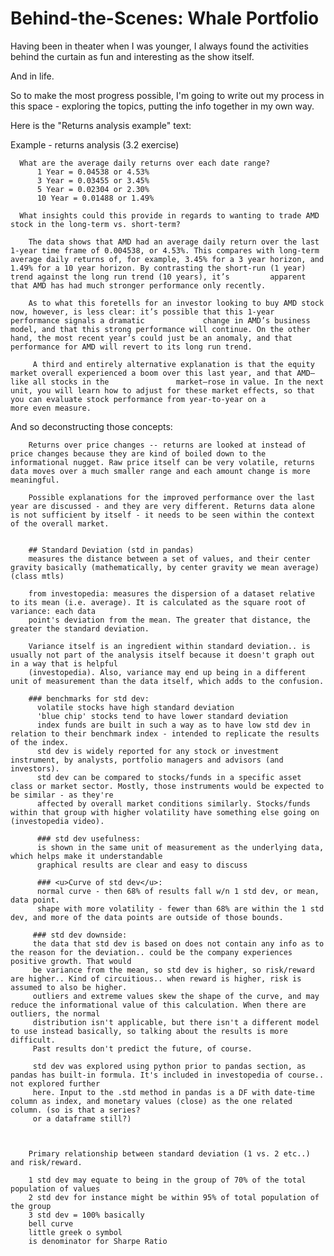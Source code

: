 # Behind-the-Scenes: Whale Portfolio

Having been in theater when I was younger, I always found the activities behind the curtain as fun and interesting as the show itself.

And in life.

So to make the most progress possible, I'm going to write out my process in this space - exploring the topics, putting the info together in my own way. 

Here is the "Returns analysis example" text:

  Example - returns analysis (3.2 exercise)

      What are the average daily returns over each date range?
          1 Year = 0.04538 or 4.53%
          3 Year = 0.03455 or 3.45%
          5 Year = 0.02304 or 2.30%
          10 Year = 0.01488 or 1.49%

      What insights could this provide in regards to wanting to trade AMD stock in the long-term vs. short-term?

        The data shows that AMD had an average daily return over the last 1-year time frame of 0.004538, or 4.53%. This compares with long-term average daily returns of, for example, 3.45% for a 3 year horizon, and 1.49% for a 10 year horizon. By contrasting the short-run (1 year) trend against the long run trend (10 years), it’s         apparent that AMD has had much stronger performance only recently.

        As to what this foretells for an investor looking to buy AMD stock now, however, is less clear: it’s possible that this 1-year performance signals a dramatic             change in AMD’s business model, and that this strong performance will continue. On the other hand, the most recent year’s could just be an anomaly, and that              performance for AMD will revert to its long run trend.

         A third and entirely alternative explanation is that the equity market overall experienced a boom over this last year, and that AMD—like all stocks in the               market—rose in value. In the next unit, you will learn how to adjust for these market effects, so that you can evaluate stock performance from year-to-year on a          more even measure.
  
  And so deconstructing those concepts:
  
        Returns over price changes -- returns are looked at instead of price changes because they are kind of boiled down to the informational nugget. Raw price itself can be very volatile, returns data moves over a much smaller range and each amount change is more meaningful.
        
        Possible explanations for the improved performance over the last year are discussed - and they are very different. Returns data alone is not sufficient by itself - it needs to be seen within the context of the overall market. 
        
        
        ## Standard Deviation (std in pandas)
        measures the distance between a set of values, and their center gravity basically (mathematically, by center gravity we mean average) (class mtls)
        
        from investopedia: measures the dispersion of a dataset relative to its mean (i.e. average). It is calculated as the square root of variance: each data     
        point's deviation from the mean. The greater that distance, the greater the standard deviation. 
        
        Variance itself is an ingredient within standard deviation.. is usually not part of the analysis itself because it doesn't graph out in a way that is helpful 
        (investopedia). Also, variance may end up being in a different unit of measurement than the data itself, which adds to the confusion.
        
        ### benchmarks for std dev: 
          volatile stocks have high standard deviation
          'blue chip' stocks tend to have lower standard deviation
          index funds are built in such a way as to have low std dev in relation to their benchmark index - intended to replicate the results of the index.
          std dev is widely reported for any stock or investment instrument, by analysts, portfolio managers and advisors (and investors). 
          std dev can be compared to stocks/funds in a specific asset class or market sector. Mostly, those instruments would be expected to be similar - as they're  
          affected by overall market conditions similarly. Stocks/funds within that group with higher volatility have something else going on (investopedia video).
          
          ### std dev usefulness:
          is shown in the same unit of measurement as the underlying data, which helps make it understandable
          graphical results are clear and easy to discuss
          
          ### <u>Curve of std dev</u>:
          normal curve - then 68% of results fall w/n 1 std dev, or mean, data point. 
          shape with more volatility - fewer than 68% are within the 1 std dev, and more of the data points are outside of those bounds. 
          
         ### std dev downside: 
         the data that std dev is based on does not contain any info as to the reason for the deviation.. could be the company experiences positive growth. That would 
         be variance from the mean, so std dev is higher, so risk/reward are higher.. Kind of circuitious.. when reward is higher, risk is assumed to also be higher. 
         outliers and extreme values skew the shape of the curve, and may reduce the informational value of this calculation. When there are outliers, the normal 
         distribution isn't applicable, but there isn't a different model to use instead basically, so talking about the results is more difficult.
         Past results don't predict the future, of course.
         
         std dev was explored using python prior to pandas section, as pandas has built-in formula. It's included in investopedia of course.. not explored further 
         here. Input to the .std method in pandas is a DF with date-time column as index, and monetary values (close) as the one related column. (so is that a series? 
         or a dataframe still?)
         
         
        
        Primary relationship between standard deviation (1 vs. 2 etc..) and risk/reward. 
        
        1 std dev may equate to being in the group of 70% of the total population of values
        2 std dev for instance might be within 95% of total population of the group
        3 std dev = 100% basically
        bell curve
        little greek o symbol
        is denominator for Sharpe Ratio
